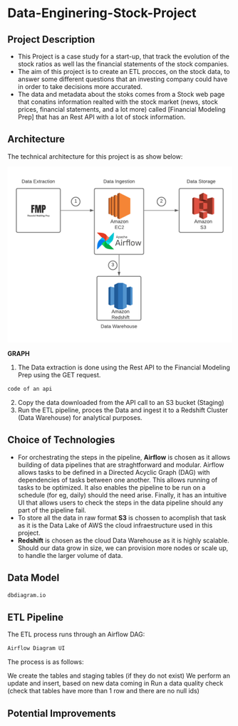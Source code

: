 # Data-Enginering-Stock-Project

## Project Description
- This Project is a case study for a start-up, that track the evolution of the stock ratios as well las the financial statements of the stock companies.
- The aim of this project is to create an ETL procces, on the stock data, to answer some different questions that an investing company could have in order to take decisions more accurated.
- The data and metadata about the stoks comes from a Stock web page that conatins information realted with the stock market (news, stock prices, financial statements, and a lot more) called [Financial Modeling Prep] that has an Rest API with a lot of stock information.

## Architecture

The technical architecture for this project is as show below:

![Architecture](https://github.com/Justmaister/Data-Enginering-Stock-Project/blob/master/images/Finance%20Project%20Architecture.png)

**GRAPH**

1. The Data extraction is done using the Rest API to the Financial Modeling Prep using the GET request.
```sh
code of an api
```
2. Copy the data downloaded from the API call to an S3 bucket (Staging)
3. Run the ETL pipeline, proces the Data and ingest it to a Redshift Cluster (Data Warehouse) for analytical purposes.

## Choice of Technologies
- For orchestrating the steps in the pipeline, **Airflow** is chosen as it allows building of data pipelines that are straghtforward and modular. Airflow allows tasks to be defined in a Directed Acyclic Graph (DAG) with dependencies of tasks between one another. This allows running of tasks to be optimized. It also enables the pipeline to be run on a schedule (for eg, daily) should the need arise. Finally, it has an intuitive UI that allows users to check the steps in the data pipeline should any part of the pipeline fail.
- To store all the data in raw format **S3** is chossen to acomplish that task as it is the Data Lake of AWS the cloud infraestructure used in this project.
- **Redshift** is chosen as the cloud Data Warehouse as it is highly scalable. Should our data grow in size, we can provision more nodes or scale up, to handle the larger volume of data.

## Data Model

```sh
dbdiagram.io
```

## ETL Pipeline

The ETL process runs through an Airflow DAG:

```sh
Airflow Diagram UI
```

The process is as follows:

We create the tables and staging tables (if they do not exist)
We perform an update and insert, based on new data coming in
Run a data quality check (check that tables have more than 1 row and there are no null ids)

## Potential Improvements
